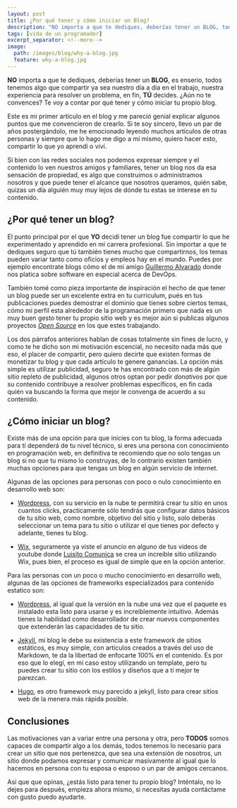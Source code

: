 ```yaml
---
layout: post
title: ¿Por qué tener y cómo iniciar un Blog?
description: "NO importa a que te dediques, deberías tener un BLOG, todos tenemos algo que compartir. ¿Aún no te convences? Te voy a contar por que tener y cómo iniciar tu blog"
tags: [vida de un programador]
excerpt_separator: <!--more-->
image:
  path: /images/blog/why-a-blog.jpg
  feature: why-a-blog.jpg
---
```


<strong>NO</strong> importa a que te dediques, deberías tener un <strong>BLOG</strong>, es enserio, todos tenemos algo que compartir ya sea nuestro día a día en el trabajo, nuestra experiencia para resolver un problema, en fin, <strong>TÚ</strong> decides. ¿Aún no te convences? Te voy a contar por qué tener y cómo iniciar tu propio blog.

<!--more-->

Este es mi primer artículo en el blog y me pareció genial explicar algunos puntos que me convencieron de crearlo. Si te soy sincero, llevo un par de años postergándolo, me he emocionado leyendo muchos artículos de otras personas y siempre que lo hago me digo a mí mismo, quiero hacer esto, compartir lo que yo aprendí o viví.

Si bien con las redes sociales nos podemos expresar siempre y el contenido lo ven nuestros amigos y familiares, tener un blog nos da esa sensación de propiedad, es algo que construimos o administramos nosotros y que puede tener el alcance que nosotros queramos, quién sabe, quizas un día alguién muy muy lejos de dónde tu estas se interese en tu contenido.

## ¿Por qué tener un blog?

El punto principal por el que <strong>YO</strong> decidí tener un blog fue compartir lo que he experimentado y aprendido en mi carrera profesional. Sin importar a que te dediques seguro que tú también tienes mucho que compartirnos, los temas pueden variar tanto como oficios y empleos hay en el mundo. Puedes por ejemplo encontrate blogs cómo el de mi amigo [Guillermo Alvarado](https://galvarado.com.mx/) donde nos platica sobre software en especial acerca de DevOps.

También tomé como pieza importante de inspiración el hecho de que tener un blog puede ser un excelente extra en tu curriculum, pués en tus publicaciones puedes demostrar el dominio que tienes sobre ciertos temas, cómo mi perfil esta alrededor de la programación primero que nada es un muy buen gesto tener tu propio sitio web y es mejor aún si publicas algunos proyectos <i>[Open Source](http://www.tadeobarranco.com/open-source/)</i> en los que estes trabajando.

Los dos párrafos anteriores hablan de cosas totalmente sin fines de lucro, y como te he dicho son mi motivación escencial, no necesito nada más que eso, el placer de compartir, pero quiero decirte que existen formas de monetizar tu blog y que cada artículo te genere ganancias. La opción más simple es utilizar publicidad, seguro te has encontrado con más de algún sitio repleto de publicidad, algunos otros optan por pedir <i>donativos</i> por que su contenido contribuye a resolver problemas específicos, en fin cada quién va buscando la forma que mejor le convenga de acuerdo a su contenido.

## ¿Cómo iniciar un blog?

Existe más de una opción para que inicies con tu blog, la forma adecuada para tí dependerá de tu nivel técnico, si eres una persona con conocimiento en programación web, en definitiva te recomiendo que no solo tengas un blog si no que tu mismo lo construyas, de lo contrario existen también muchas opciones para que tengas un blog en algún servicio de internet.

Algunas de las opciones para personas con poco o nulo conocimiento en desarrollo web son:

- [Wordpress](https://wordpress.com/), con su servicio en la nube te permitirá crear tu sitio en unos cuantos clicks, practicamente sólo tendrás que configurar datos básicos de tu sitio web, como nombre, objetivo del sitio y listo, solo deberás seleccionar un tema para tu sitio o utilizar el que tienes por defecto y adelante, tienes tu blog.

- [Wix](https://es.wix.com/), seguramente ya viste el anuncio en alguno de tus videos de youtube donde [Luisito Comunica](https://twitter.com/LuisitoComunica) se crea un increible sitio utilizando Wix, pues bien, el proceso es igual de simple que en la opción anterior.

Para las personas con un poco o mucho conocimiento en desarrollo web, algunas de las opciones de frameworks especializados para contenido estatico son:

- [Wordpress](https://es-mx.wordpress.org/download/), al igual que la versión en la nube una vez que el paquete es instalado esta listo para usarse y es increiblemente intuitivo. Además tienes la habilidad como desarrollador de crear nuevos componentes que extenderán las capacidades de tu sitio.

- [Jekyll](https://jekyllrb.com/), mi blog le debe su existencia a este framework de sitios estáticos, es muy simple, con artículos creados a través del uso de Markdown, te da la libertad de enfocarte 100% en el contenido. Es por eso que lo elegí, en mi caso estoy utilizando un template, pero tu puedes crear tu sitio con los estilos y diseños que a tí mejor te parezcan.

- [Hugo](https://gohugo.io/), es otro framework muy parecido a jekyll, listo para crear sitios web de la menera más rápida posible.

## Conclusiones

Las motivaciones van a variar entre una persona y otra, pero <strong>TODOS</strong> somos capaces de compartir algo a los demás, todos tenemos lo necesario para crear un sitio que nos pertenezca, que sea una extensión de nosotros, un sitio donde podamos expresar y comunicar masivamente al igual que lo hacemos en persona con tu esposa o esposo o un par de amigos cercanos.

Así que que opinas, ¿estás listo para tener tu propio blog? Inténtalo, no lo dejes para después, empieza ahora mismo, si necesitas ayuda contáctame con gusto puedo ayudarte.